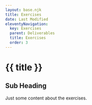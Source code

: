 ```yaml
---
layout: base.njk
title: Exercises
date: Last Modified
eleventyNavigation:
  key: Exercises
  parent: Deliverables
  title: Exercises
  order: 3
---
```


# {{ title }}

## Sub Heading

Just some content about the exercises.
